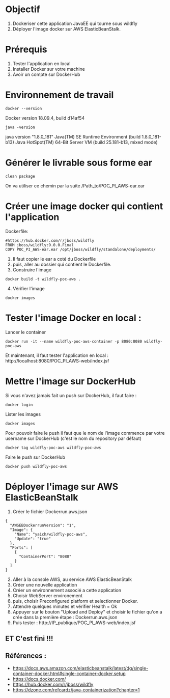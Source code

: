 # Objectif
1. Dockeriser cette application JavaEE qui tourne sous wildfly 
2. Déployer l'image docker sur AWS ElasticBeanStalk.

# Prérequis
1. Tester l'application en local 
2. Installer Docker sur votre machine
3. Avoir un compte sur DockerHub

# Environnement de travail
```
docker --version
```
Docker version 18.09.4, build d14af54
```
java -version
```
java version "1.8.0_181"
Java(TM) SE Runtime Environment (build 1.8.0_181-b13)
Java HotSpot(TM) 64-Bit Server VM (build 25.181-b13, mixed mode)


# Générer le livrable sous forme ear
```
clean package
```
On va utiliser ce chemin par la suite /Path_to/POC_PI_AWS-ear.ear


# Créer une image docker qui contient l'application
Dockerfile:
```
#https://hub.docker.com/r/jboss/wildfly
FROM jboss/wildfly:9.0.0.Final
COPY POC_PI_AWS-ear.ear /opt/jboss/wildfly/standalone/deployments/
```

1. Il faut copier le ear a coté du Dockerfile
2. puis, aller au dossier qui contient le Dockerfile.
3. Construire l'image
```
docker build -t wildfly-poc-aws .
```
4. Vérifier l'image
```
docker images
```


# Tester l'image Docker en local :
Lancer le container
```
docker run -it --name wildfly-poc-aws-container -p 8080:8080 wildfly-poc-aws
```
Et maintenant, il faut tester l'application en local : http://localhost:8080/POC_PI_AWS-web/index.jsf


# Mettre l'image sur DockerHub
Si vous n'avez jamais fait un push sur DockerHub, il faut faire :
```
docker login
```
Lister les images
```
docker images
```
Pour pouvoir faire le push il faut que le nom de l'image commence par votre username sur DockerHub (c'est le nom du repository par défaut)
 ```
 docker tag wildfly-poc-aws wildfly-poc-aws
 ```
Faire le push sur DockerHub
```
docker push wildfly-poc-aws
```

# Déployer l'image sur AWS ElasticBeanStalk
1. Créer le fichier Dockerrun.aws.json 
```
{
  "AWSEBDockerrunVersion": "1",
  "Image": {
    "Name": "yaich/wildfly-poc-aws",
    "Update": "true"
  },
  "Ports": [
    {
      "ContainerPort": "8080"
    }
  ]
}
```

2. Aller à la console AWS, au service AWS ElasticBeanStalk
3. Créer une nouvelle application
4. Créer un environnement associé a cette application
5. Choisir WebServer environement
6. puis, choisir Preconfigured platform et selectionner Docker.
7. Attendre quelques minutes et vérifier Health = Ok
8. Appuyer sur le bouton "Upload and Deploy" et choisir le fichier qu'on a crée dans la première étape : Dockerrun.aws.json 
9. Puis tester : http://IP_publique/POC_PI_AWS-web/index.jsf

## ET C'est fini !!! 

## Références :
- https://docs.aws.amazon.com/elasticbeanstalk/latest/dg/single-container-docker.html#single-container-docker.setup
- https://docs.docker.com/
- https://hub.docker.com/r/jboss/wildfly
- https://dzone.com/refcardz/java-containerization?chapter=1






